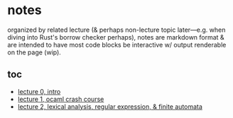 # notes

organized by related lecture (& perhaps non-lecture topic later&mdash;e.g. when diving into Rust's borrow checker perhaps), notes are markdown format & are intended to have most code blocks be interactive w/ output renderable on the page (wip).

## toc

- [lecture 0, intro](./lec_00-intro.md)
- [lecture 1, ocaml crash course](./lec_01-ocaml.md)
- [lecture 2, lexical analysis, regular expression, & finite automata](./lec_02-regex_finite_automata.md)
